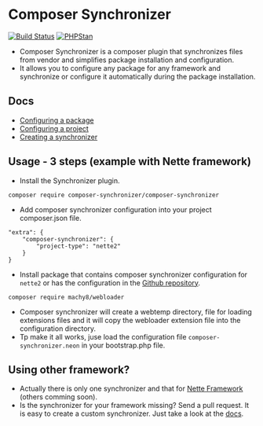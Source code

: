 # Composer Synchronizer

[![Build Status](https://travis-ci.org/composer-synchronizer/composer-synchronizer.svg?branch=master)](https://travis-ci.org/composer-synchronizer/composer-synchronizer)
[![PHPStan](https://img.shields.io/badge/PHPStan-enabled-brightgreen.svg?style=flat)](https://github.com/phpstan/phpstan)

- Composer Synchronizer is a composer plugin that synchronizes files from vendor and simplifies package installation and configuration.
- It allows you to configure any package for any framework and synchronize or configure it automatically during the package installation.

## Docs
- [Configuring a package](https://github.com/composer-synchronizer/composer-synchronizer/blob/master/docs/Configuring%20a%20package.md)
- [Configuring a project](https://github.com/composer-synchronizer/composer-synchronizer/blob/master/docs/Configuring%20a%20project.md)
- [Creating a synchronizer](https://github.com/composer-synchronizer/composer-synchronizer/blob/master/docs/Creating%20a%20synchronizer.md)

## Usage - 3 steps (example with Nette framework) ##
- Install the Synchronizer plugin.

````
composer require composer-synchronizer/composer-synchronizer
````

- Add composer synchronizer configuration into your project composer.json file.
````
"extra": {
    "composer-synchronizer": {
        "project-type": "nette2"
    }
}
````

- Install package that contains composer synchronizer configuration for `nette2` or has the configuration in the [Github repository](https://github.com/composer-synchronizer/packages).
````
composer require machy8/webloader
````

- Composer synchronizer will create a webtemp directory, file for loading extensions files and it will copy
the webloader extension file into the configuration directory.
- Tp make it all works, juse load the configuration file `composer-synchronizer.neon` in your bootstrap.php file.

## Using other framework? ##
- Actually there is only one synchronizer and that for [Nette Framework](https://nette.org/en/) (others comming soon).
- Is the synchronizer for your framework missing? Send a pull request. It is easy to create a custom synchronizer. Just take
a look at the [docs](https://github.com/composer-synchronizer/composer-synchronizer/blob/master/docs/Creating%20a%20synchronizer.md).
